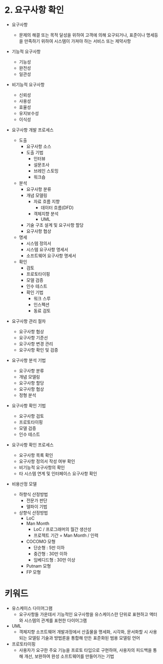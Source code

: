 # 2. 요구사항 확인

* 요구사항 
  * 문제의 해결 또는 목적 달성을 위하여 고객에 의해 요구되거나, 표준이나 명세등을 만족하기 위하여 시스템이 가져야 하는 서비스 또는 제약사항

* 기능적 요구사항
  * 기능성
  * 완전성
  * 일관성
* 비기능적 요구사항
  * 신뢰성
  * 사용성
  * 효율성
  * 유지보수성
  * 이식성

* 요구사항 개발 프로세스
  * 도출
    * 요구사항 소스
    * 도출 기법
      * 인터뷰
      * 설문조사
      * 브레인 스토밍
      * 워크숍
  * 분석
    * 요구사항 분류
    * 개념 모델링
      * 자료 흐름 지향
        * 데이터 흐름(DFD)
      * 객체지향 분석
        * UML
    * 기술 구조 설계 및 요구사항 할당
    * 요구사항 협상
  * 명세
    * 시스템 정의서
    * 시스템 요구사항 명세서
    * 소프트웨어 요구사항 명세서
  * 확인
    * 검토
    * 프로토타이핑
    * 모델 검증
    * 인수 테스트
    * 확인 기법
      * 워크 스루
      * 인스펙션
      * 동료 검토

* 요구사항 관리 절차
  * 요구사항 협상
  * 요구사항 기준선
  * 요구사항 변경 관리
  * 요구사항 확인 및 검증

* 요구사항 분석 기법
  * 요구사항 분류
  * 개념 모델링
  * 요구사항 할당
  * 요구사항 협상
  * 정형 분석

* 요구사항 확인 기법
  * 요구사항 검토
  * 프로토타이핑
  * 모델 검증
  * 인수 테스트

* 요구사항 확인 프로세스
  * 요구사항 목록 확인
  * 요구사항 정의서 작성 여부 확인
  * 비기능적 요구사항의 확인
  * 타 시스템 연계 및 인터페이스 요구사항 확인

* 비용산정 모델
  * 하향식 산정방법
    * 전문가 판단
    * 델파이 기법
  * 상향식 산정방법
    * LoC
    * Man Month
      * LoC / 프로그래머의 월간 생산성
      * 프로젝트 기간 = Man Month / 인력
    * COCOMO 모형
      * 단순형 : 5만 이하
      * 중간형 : 30만 이하
      * 임베디드형 : 30만 이상
    * Putnam 모형
    * FP 모형

# 키워드
* 유스케이스 다이어그램
  * 요구사항들 가운데서 기능적인 요구사항을 유스케이스란 단위로 표현하고 액터와 시스템의 관계를 표현한 다이어그램
* UML
  * 객체지향 소프트웨어 개발과정에서 산출물을 명세화, 시각화, 문서화할 시 사용되는 모델링 기술과 방법론을 통합해 만든 표준화된 범용 모델링 언어
* 프로토타이핑
  * 사용자가 요구한 주요 기능을 프로토 타입으로 구현하여, 사용자의 피드백을 통해 개선, 보완하여 완성 소프트웨어를 만들어가는 기법